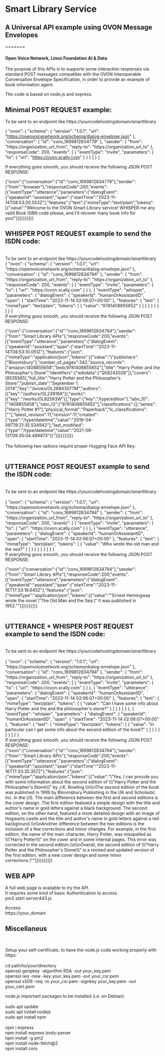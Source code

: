 # Smart Library Service
## A Universal API example using OVON Message Envelopes
=======
#### Open Voice Network, Linux Foundation AI & Data

The purpose of this APIs is to supports some interaction responses via standard POST messages compatible with the OVON Interoperable Conversation Envelope Specification, in order to provide an example of book information agent.

The code is based on node.js and express.

## Minimal POST REQUEST example:

To be sent to an endpoint like https://yourcodehostingdomain/smartlibrary

{
  "ovon": {
    "schema": {
      "version": "1.0.1",
      "url": "https://openvoicenetwork.org/schema/dialog-envelope.json"
    },
    "conversation": {
      "id": "conv_1699812834779"
    },
    "sender": {
      "from": "https://organization_url_from",
      "reply-to": "https://organization_url_to"
    },
    "responseCode": 200,
    "events": [
      {
        "eventType": "invite",
        "parameters": {
          "to": {
            "url": "https://ovon.xcally.com"
          }
        }
      }
    ]
  }
}

If everything goes smooth, you should receive the following JSON POST RESPONSE:

{"ovon":{"conversation":{"id":"conv_1699812834779"},"sender":{"from":"browser"},"responseCode":200,"events":[{"eventType":"utterance","parameters":{"dialogEvent":{"speakerId":"assistant","span":{"startTime":"2023-11-14T08:53:20.553Z"},"features":{"text":{"mimeType":"text/plain","tokens":[{"value":"Welcome
to the OVON Smart Library service! WHISPER me any valid Book ISBN code please, and I'll recover many book info for
you!"}]}}}}}]}}


## WHISPER POST REQUEST example to send the ISDN code:<br>
<br>
To be sent to an endpoint like https://yourcodehostingdomain/smartlibrary
<br>
{
    "ovon": {
      "schema": {
        "version": "1.0.1",
        "url": "https://openvoicenetwork.org/schema/dialog-envelope.json"
      },
      "conversation": {
        "id": "conv_1699812834794"
      },
      "sender": {
        "from": "https://organization_url_from",
        "reply-to": "https://organization_url_to"
      },
      "responseCode": 200,
      "events": [
        {
          "eventType": "invite",
          "parameters": {
            "to": {
              "url": "https://ovon.xcally.com"
            }
           }
         },
          {
          "eventType": "whisper",
            "parameters": {
              "dialogEvent": {
                "speakerId": "humanOrAssistantID",
                "span": { "startTime": "2023-11-14 02:06:07+00:00" },
                "features": {
                  "text": {
                    "mimeType": "text/plain",
                    "tokens": [ { "value": "9781408855652" } ] 
                  }
                }
              }
            }
          }
      ]
    }
  }
<br>
If everything goes smooth, you should receive the following JSON POST RESPONSE:<br>

{"ovon":{"conversation":{"id":"conv_1699812834794"},"sender":{"from":"Smart Library
APIs"},"responseCode":200,"events":[{"eventType":"utterance","parameters":{"dialogEvent":{"speakerId":"assistant","span":{"startTime":"2023-11-14T08:53:10.051Z"},"features":{"json":{"mimeType":"application/json","tokens":[{"value":"{\"publishers\":[\"Bloomsbury\"],\"number_of_pages\":342,\"source_records\":[\"amazon:1408855658\",\"bwb:9781408855652\"],\"title\":\"Harry
Potter and the Philosopher's
Stone\",\"identifiers\":{\"wikidata\":[\"Q58242028\"]},\"covers\":[8535565],\"full_title\":\"Harry Potter and the
Philosopher's Stone\",\"publish_date\":\"September 1,
2014\",\"key\":\"/books/OL26843077M\",\"authors\":[{\"key\":\"/authors/OL23919A\"}],\"works\":[{\"key\":\"/works/OL82563W\"}],\"type\":{\"key\":\"/type/edition\"},\"isbn_10\":[\"1408855658\"],\"isbn_13\":[\"9781408855652\"],\"classifications\":{},\"series\":[\"Harry
Potter
#1\"],\"physical_format\":\"Paperback\",\"lc_classifications\":[\"\"],\"latest_revision\":11,\"revision\":11,\"created\":{\"type\":\"/type/datetime\",\"value\":\"2019-04-09T19:21:35.534942\"},\"last_modified\":{\"type\":\"/type/datetime\",\"value\":\"2021-09-13T09:35:04.489973\"}}"}]}}}}}]}}
<br><br>
The following two options require proper Hugging Face API Key:
<br><br>

## UTTERANCE POST REQUEST example to send the ISDN code:<br>

<br>
To be sent to an endpoint like https://yourcodehostingdomain/smartlibrary<br>
<br>
{
    "ovon": {
      "schema": {
        "version": "1.0.1",
        "url": "https://openvoicenetwork.org/schema/dialog-envelope.json"
      },
      "conversation": {
        "id": "conv_1699812834794"
      },
      "sender": {
        "from": "https://organization_url_from",
        "reply-to": "https://organization_url_to"
      },
      "responseCode": 200,
      "events": [
        {
          "eventType": "invite",
          "parameters": {
            "to": {
              "url": "https://ovon.xcally.com"
            }
           }
         },
          {
          "eventType": "utterance",
            "parameters": {
              "dialogEvent": {
                "speakerId": "humanOrAssistantID",
                "span": { "startTime": "2023-11-14 02:06:07+00:00" },
                "features": {
                  "text": {
                    "mimeType": "text/plain",
                    "tokens": [ { "value": "Who wrote the old man and the sea?" } ] 
                  }
                }
              }
            }
          }
      ]
    }
  }
  <br>
If everything goes smooth, you should receive the following JSON POST RESPONSE:<br>

{"ovon":{"conversation":{"id":"conv_1699812834794"},"sender":{"from":"Smart Library
APIs"},"responseCode":200,"events":[{"eventType":"utterance","parameters":{"dialogEvent":{"speakerId":"assistant","span":{"startTime":"2023-11-16T17:33:16.645Z"},"features":{"json":{"mimeType":"application/json","tokens":[{"value":"\"Ernest
Hemingway wrote the novel \\\"The Old Man and the Sea.\\\" It was published in 1952.\""}]}}}}}]}}
<br>
<br>

## UTTERANCE + WHISPER POST REQUEST example to send the ISDN code:<br>

<br>
To be sent to an endpoint like https://yourcodehostingdomain/smartlibrary<br>
<br>
{
    "ovon": {
      "schema": {
        "version": "1.0.1",
        "url": "https://openvoicenetwork.org/schema/dialog-envelope.json"
      },
      "conversation": {
        "id": "conv_1699812834794"
      },
      "sender": {
        "from": "https://organization_url_from",
        "reply-to": "https://organization_url_to"
      },
      "responseCode": 200,
      "events": [
        {
          "eventType": "invite",
          "parameters": {
            "to": {
              "url": "https://ovon.xcally.com"
            }
           }
         },
          {
          "eventType": "utterance",
            "parameters": {
              "dialogEvent": {
                "speakerId": "humanOrAssistantID",
                "span": { "startTime": "2023-11-14 02:06:07+00:00" },
                "features": {
                  "text": {
                    "mimeType": "text/plain",
                    "tokens": [ { "value": "Can I have some info about Harry Potter and the and the philosopher's stone?" } ] 
                  }
                }
              }
            }
          },
          {
          "eventType": "whisper",
            "parameters": {
              "dialogEvent": {
                "speakerId": "humanOrAssistantID",
                "span": { "startTime": "2023-11-14 02:06:07+00:00" },
                "features": {
                  "text": {
                    "mimeType": "text/plain",
                    "tokens": [ { "value": "In particular can I get some info about the second edition of the book?" } ] 
                  }
                }
              }
            }
          }
      ]
    }
  }
    <br>
If everything goes smooth, you should receive the following JSON POST RESPONSE:<br>
{"ovon":{"conversation":{"id":"conv_1699812834794"},"sender":{"from":"Smart Library
APIs"},"responseCode":200,"events":[{"eventType":"utterance","parameters":{"dialogEvent":{"speakerId":"assistant","span":{"startTime":"2023-11-16T17:33:35.357Z"},"features":{"json":{"mimeType":"application/json","tokens":[{"value":"\"Yes,
I can provide you with some information about the second edition of \\\"Harry Potter and the Philosopher's Stone\\\" by
J.K. Rowling.\\n\\nThe second edition of the book was published in 1999 by Bloomsbury Publishing in the UK and
Scholastic Inc. In the US. The main difference between the first and second editions is the cover design. The first
edition featured a simple design with the title and author's name in gold letters against a black background. The second
edition, on the other hand, featured a more detailed design with an image of Hogwarts castle and the title and author's
name in gold letters against a red background.\\n\\nAnother difference between the two editions is the inclusion of a
few corrections and minor changes. For example, in the first edition, the name of the main character, Harry Potter, was
misspelled as \\\"Harry Potter\\\" on the cover and in some internal pages. This error was corrected in the second
edition.\\n\\nOverall, the second edition of \\\"Harry Potter and the Philosopher's Stone\\\" is a revised and updated
version of the first edition, with a new cover design and some minor corrections.\""}]}}}}}]}}

## WEB APP
A full web page is available to try the API.<br>
It requires some kind of basic Authentication to access.<br>
pm2 start server443.js<br>

Access:<br>
https://your_domain
<br>

## Miscellaneus
<br>

Setup your self-certificate, to have the node.js code working properly with https:<br>
<br>
cd path/to/your/directory<br>
openssl genpkey -algorithm RSA -out your_key.pem<br>
openssl req -new -key your_key.pem -out your_csr.pem<br>
openssl x509 -req -in your_csr.pem -signkey your_key.pem -out your_cert.pem<br>

node.js important packages to be installed (i.e. on Debian):<br>
<br>
sudo apt update<br>
sudo apt install nodejs<br>
sudo apt install npm<br>
<br>
npm i express<br>
npm install express body-parser<br>
npm install -g pm2<br>
npm install node-fetch@2<br>
npm install cors<br>

